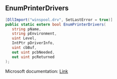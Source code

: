 ## EnumPrinterDrivers

```csharp
[DllImport("winspool.drv", SetLastError = true)]
public static extern bool EnumPrinterDrivers(
   string pName,
   string pEnvironment,
   uint Level,
   IntPtr pDriverInfo,
   uint cbBuf,
   out uint pcbNeeded,
   out uint pcReturned
);
```

Microsoft documentation: [Link](https://learn.microsoft.com/en-us/windows/win32/printdocs/enumprinterdrivers)
